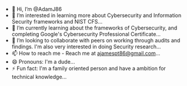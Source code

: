 - 👋 Hi, I’m @AdamJ86
- 👀 I’m interested in learning more about Cybersecurity and Information Security frameworks and NIST CFS...
- 🌱 I’m currently learning about the frameworks of Cybersecurity, and completing Google's Cybersecurity Professional Certificate...
- 💞️ I’m looking to collaborate with peers on working through audits and findings.  I'm also very interested in doing Security research...
- 📫 How to reach me - Reach me at ajamespt86@gmail.com...
- 😄 Pronouns: I'm a dude...
- ⚡ Fun fact: I'm a family oriented person and have a ambition for technical knowledge...

<!---
AdamJ86/AdamJ86 is a ✨ special ✨ repository because its `README.md` (this file) appears on your GitHub profile.
You can click the Preview link to take a look at your changes.
--->
